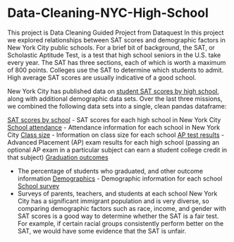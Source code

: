 # Data-Cleaning-NYC-High-School

This project is Data Cleaning Guided Project from Dataquest
In this project we explored relationships between SAT scores and demographic factors in New York City public schools. For a brief bit of background, the SAT, or Scholastic Aptitude Test, is a test that high school seniors in the U.S. take every year. The SAT has three sections, each of which is worth a maximum of 800 points. Colleges use the SAT to determine which students to admit. High average SAT scores are usually indicative of a good school.

New York City has published data on [student SAT scores by high school](https://data.cityofnewyork.us/Education/2012-SAT-Results/f9bf-2cp4), along with additional demographic data sets. Over the last three missions, we combined the following data sets into a single, clean pandas dataframe:

[SAT scores by school](https://data.cityofnewyork.us/Education/2012-SAT-Results/f9bf-2cp4) - SAT scores for each high school in New York City
[School attendance](https://data.cityofnewyork.us/Education/2010-2011-School-Attendance-and-Enrollment-Statist/7z8d-msnt) - Attendance information for each school in New York City
[Class size](https://data.cityofnewyork.us/Education/2010-2011-Class-Size-School-level-detail/urz7-pzb3) - Information on class size for each school
[AP test results](https://data.cityofnewyork.us/Education/2010-AP-College-Board-School-Level-Results/itfs-ms3e) - Advanced Placement (AP) exam results for each high school (passing an optional AP exam in a particular subject can earn a student college credit in that subject)
[Graduation outcomes](https://data.cityofnewyork.us/Education/2005-2010-Graduation-Outcomes-School-Level/vh2h-md7a)
 - The percentage of students who graduated, and other outcome information
[Demographics](https://data.cityofnewyork.us/Education/2006-2012-School-Demographics-and-Accountability-S/ihfw-zy9j) - Demographic information for each school
[School survey](https://data.cityofnewyork.us/Education/2011-NYC-School-Survey/mnz3-dyi8)
 - Surveys of parents, teachers, and students at each school
New York City has a significant immigrant population and is very diverse, so comparing demographic factors such as race, income, and gender with SAT scores is a good way to determine whether the SAT is a fair test. For example, if certain racial groups consistently perform better on the SAT, we would have some evidence that the SAT is unfair.
